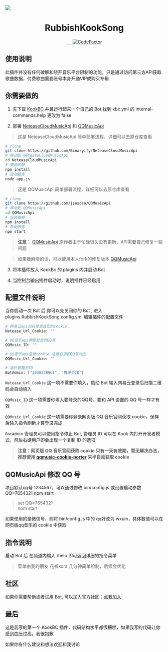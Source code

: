 <img src="https://capsule-render.vercel.app/api?type=transparent&fontColor=703ee5&text=RubbishKookSong&height=150&fontSize=60&desc=%E5%86%99%E7%9A%84%E5%BE%88%E5%B7%AE%E7%9A%84Kook%E7%82%B9%E6%AD%8C%E6%8F%92%E4%BB%B6&descAlignY=75&descAlign=60&animation=fadeIn" />

<h1 align="center">
  RubbishKookSong
</h1>

<p align='center'>
    <a  href="https://www.oracle.com/java/technologies/javase/javase-jdk8-downloads.html">
		<img src="https://img.shields.io/badge/JDK-8+-brightgreen.svg"  alt=""/>
	</a>
    <a  href="https://github.com/SNWCreations/JKook">
		<img src="https://img.shields.io/badge/JKook%20API-0.49.0-brightgreen"  alt=""/>
	</a>
    <a href="https://github.com/SNWCreations/KookBC">
        <img src="https://img.shields.io/badge/KookBC-0.27.0 releases-brightgreen" alt=""/>
    </a>
    <a href="https://opensource.org/licenses/MIT">
        <img src="https://img.shields.io/badge/license-MIT-brightgreen.svg" alt=""/>
    </a>
    <a href="https://nodejs.org/">
        <img src="https://img.shields.io/badge/NodeJS-12%2B-blue" alt=""/>
    </a>
    <a href="https://www.codefactor.io/repository/github/realseek/rubbishkooksong"><img src="https://www.codefactor.io/repository/github/realseek/rubbishkooksong/badge" alt="CodeFactor" />
    </a>
</p>

## 使用说明

此插件并没有任何破解和绕开音乐平台限制的功能，只是通过访问第三方API获取歌曲数据，付费歌曲需要账号本身开通VIP或购买专辑

## 你需要做的

1. 先下载 [KookBC](https://github.com/SNWCreations/KookBC) 并且运行起来一个自己的 Bot,找到 kbc.yml 的 internal-commands.help 更改为 false

2. 部署 [NeteaseCloudMusicApi](https://github.com/Binaryify/NeteaseCloudMusicApi) 和 [QQMusicApi](https://github.com/jsososo/QQMusicApi)

> 这是 NeteaseCloudMusicApi 简单部署流程，详细可以去原仓库查看
```bash
# clone 
git clone https://github.com/Binaryify/NeteaseCloudMusicApi
# 移动到 NeteaseCloudMusicApi
cd NeteaseCloudMusicApi
# 安装依赖
npm install
# 启动服务
node app.js
```

> 这是 QQMusicApi 简单部署流程，详细可以去原仓库查看
```bash
# clone 
git clone https://github.com/jsososo/QQMusicApi
# 移动到 QQMusicApi
cd QQMusicApi
# 安装依赖
npm install
# 启动服务
npm start
```

> **注意：** [QQMusicApi](https://github.com/jsososo/QQMusicApi) 原作者由于忙碌很久没有更新，API需要自己修复一些问题  

> 如果嫌麻烦的话，可以使用本人fork的修复版本 [QQMusicApi](https://github.com/RealSeek/QQMusicApi)

3. 将本插件放入 KookBc 的 plugins 内并启动 Bot

4. 当控制台输出插件启动时，说明插件已经启用

## 配置文件说明

当你启动一次 Bot 后 你可以先关闭你的 Bot , 进入 plugins.RubbishKookSong.config.yml 编辑插件的配置文件

```bash
# 网易云api扫码登录返回的cookie
Netease_Url_Cookie: ""

# QQ音乐api需要登录的QQ号
QQMusic_ID: ""

# QQ音乐api登录cookie 注意必须和QQ号对应
QQMusic_Url_Cookie: ""

# 插件管理员ID
BotAdmin: ["2038278961", "管理员ID"]
```

`Netease_Url_Cookie` 这一项不需要你填入，启动 Bot 输入网易云登录后扫描二维码会自动填入

`QQMusic_ID` 这一项需要你填入要登录的QQ号，要和 API 设置的 QQ 号一样才有效

`QQMusic_Url_Cookie` 这一项需要你登录网页版 QQ 音乐官网获取 cookie，保存后输入指令刷新才算登录完成

`BotAdmin` 管理员可以使用指令停止 Bot, 管理员 ID 可以在 Kook 内打开开发者模式，然后右键用户即会出现一个复制 ID 的选项

> **注意：网页版 QQ 音乐官网获取 cookie 只有一天有效期，暂无解决办法，推荐使用 [qqmusic-cookie-porter](https://github.com/jsososo/qqmusic-cookie-porter) 来半自动获取 cookie**


## QQMusicApi 修改 QQ 号

项目默认qq号 1234567，可以通过修改 bin/config.js 或设置启动参数 QQ=7654321 npm start

>set QQ=7654321  
>npm start

如果使用的是微信号，则将 bin/config.js 中的 qq好改为 wxuin，具体数值可以在网页版qq音乐的 cookie 中获取

## 指令说明

启动 Bot 后 在频道内输入 /help 即可返回详细的指令菜单

> 菜单由我的朋友 花祈kora 几分钟简单绘制，后续会优化

## 社区

如果你需要帮助或者试用 Bot, 可以加入官方社区：[点我加入](https://kook.top/JOHwp4)

## 最后

这是我写的第一个 KookBC 插件，代码结构水平都很糟糕，如果我写的代码让你感到血压过高，我很抱歉

如果你有什么建议和想法欢迎和我讨论